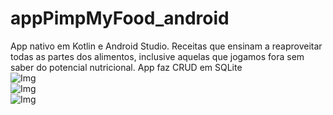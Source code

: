 # appPimpMyFood_android
App nativo em Kotlin e Android Studio. Receitas que ensinam a reaproveitar todas as partes dos alimentos, inclusive aquelas que jogamos fora sem saber do potencial nutricional. App faz CRUD em SQLite
<br/>
![Img](https://i.imgur.com/w5AWttN.png)
<br/>
![Img](https://i.imgur.com/MWjysEK.png)
<br/>
![Img](https://i.imgur.com/jPpCQzO.png)
